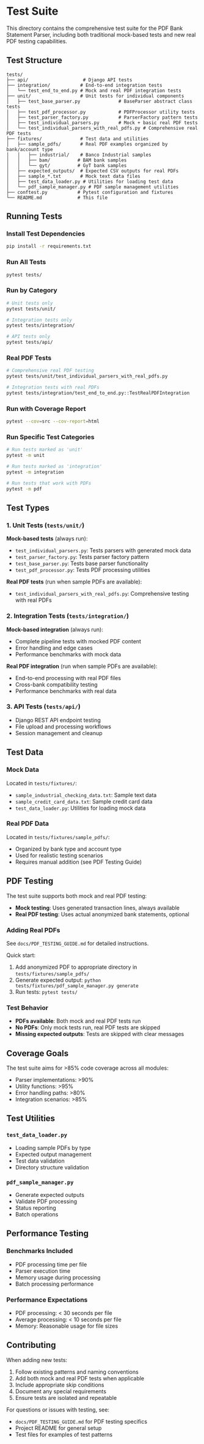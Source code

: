 # Test Suite

This directory contains the comprehensive test suite for the PDF Bank Statement Parser, including both traditional mock-based tests and new real PDF testing capabilities.

## Test Structure

```
tests/
├── api/                    # Django API tests
├── integration/           # End-to-end integration tests
│   └── test_end_to_end.py # Mock and real PDF integration tests
├── unit/                  # Unit tests for individual components
│   ├── test_base_parser.py              # BaseParser abstract class tests
│   ├── test_pdf_processor.py            # PDFProcessor utility tests
│   ├── test_parser_factory.py           # ParserFactory pattern tests
│   ├── test_individual_parsers.py       # Mock + basic real PDF tests
│   └── test_individual_parsers_with_real_pdfs.py # Comprehensive real PDF tests
├── fixtures/              # Test data and utilities
│   ├── sample_pdfs/       # Real PDF examples organized by bank/account type
│   │   ├── industrial/    # Banco Industrial samples
│   │   ├── bam/          # BAM bank samples
│   │   └── gyt/          # GyT bank samples
│   ├── expected_outputs/  # Expected CSV outputs for real PDFs
│   ├── sample_*.txt       # Mock text data files
│   ├── test_data_loader.py # Utilities for loading test data
│   └── pdf_sample_manager.py # PDF sample management utilities
├── conftest.py           # Pytest configuration and fixtures
└── README.md             # This file
```

## Running Tests

### Install Test Dependencies
```bash
pip install -r requirements.txt
```

### Run All Tests
```bash
pytest tests/
```

### Run by Category
```bash
# Unit tests only
pytest tests/unit/

# Integration tests only  
pytest tests/integration/

# API tests only
pytest tests/api/
```

### Real PDF Tests
```bash
# Comprehensive real PDF testing
pytest tests/unit/test_individual_parsers_with_real_pdfs.py

# Integration tests with real PDFs
pytest tests/integration/test_end_to_end.py::TestRealPDFIntegration
```

### Run with Coverage Report
```bash
pytest --cov=src --cov-report=html
```

### Run Specific Test Categories
```bash
# Run tests marked as 'unit'
pytest -m unit

# Run tests marked as 'integration'  
pytest -m integration

# Run tests that work with PDFs
pytest -m pdf
```

## Test Types

### 1. Unit Tests (`tests/unit/`)

**Mock-based tests** (always run):
- `test_individual_parsers.py`: Tests parsers with generated mock data
- `test_parser_factory.py`: Tests parser factory pattern
- `test_base_parser.py`: Tests base parser functionality
- `test_pdf_processor.py`: Tests PDF processing utilities

**Real PDF tests** (run when sample PDFs are available):
- `test_individual_parsers_with_real_pdfs.py`: Comprehensive testing with real PDFs

### 2. Integration Tests (`tests/integration/`)

**Mock-based integration** (always run):
- Complete pipeline tests with mocked PDF content
- Error handling and edge cases
- Performance benchmarks with mock data

**Real PDF integration** (run when sample PDFs are available):
- End-to-end processing with real PDF files
- Cross-bank compatibility testing
- Performance benchmarks with real data

### 3. API Tests (`tests/api/`)

- Django REST API endpoint testing
- File upload and processing workflows
- Session management and cleanup

## Test Data

### Mock Data
Located in `tests/fixtures/`:
- `sample_industrial_checking_data.txt`: Sample text data
- `sample_credit_card_data.txt`: Sample credit card data
- `test_data_loader.py`: Utilities for loading mock data

### Real PDF Data
Located in `tests/fixtures/sample_pdfs/`:
- Organized by bank type and account type
- Used for realistic testing scenarios
- Requires manual addition (see PDF Testing Guide)

## PDF Testing

The test suite supports both mock and real PDF testing:

- **Mock testing**: Uses generated transaction lines, always available
- **Real PDF testing**: Uses actual anonymized bank statements, optional

### Adding Real PDFs

See `docs/PDF_TESTING_GUIDE.md` for detailed instructions.

Quick start:
1. Add anonymized PDF to appropriate directory in `tests/fixtures/sample_pdfs/`
2. Generate expected output: `python tests/fixtures/pdf_sample_manager.py generate`
3. Run tests: `pytest tests/`

### Test Behavior

- **PDFs available**: Both mock and real PDF tests run
- **No PDFs**: Only mock tests run, real PDF tests are skipped
- **Missing expected outputs**: Tests are skipped with clear messages

## Coverage Goals

The test suite aims for >85% code coverage across all modules:
- Parser implementations: >90%
- Utility functions: >95%
- Error handling paths: >80%
- Integration scenarios: >85%

## Test Utilities

### `test_data_loader.py`
- Loading sample PDFs by type
- Expected output management
- Test data validation
- Directory structure validation

### `pdf_sample_manager.py`
- Generate expected outputs
- Validate PDF processing
- Status reporting
- Batch operations

## Performance Testing

### Benchmarks Included
- PDF processing time per file
- Parser execution time
- Memory usage during processing
- Batch processing performance

### Performance Expectations
- PDF processing: < 30 seconds per file
- Average processing: < 10 seconds per file
- Memory: Reasonable usage for file sizes

## Contributing

When adding new tests:
1. Follow existing patterns and naming conventions
2. Add both mock and real PDF tests when applicable
3. Include appropriate skip conditions
4. Document any special requirements
5. Ensure tests are isolated and repeatable

For questions or issues with testing, see:
- `docs/PDF_TESTING_GUIDE.md` for PDF testing specifics
- Project README for general setup
- Test files for examples of test patterns